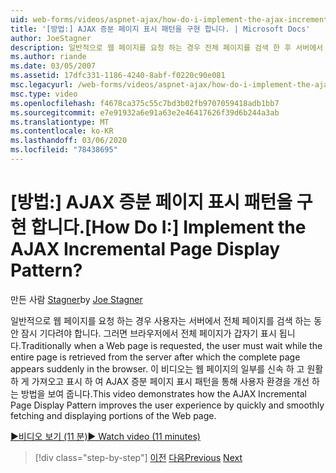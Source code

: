 ```yaml
---
uid: web-forms/videos/aspnet-ajax/how-do-i-implement-the-ajax-incremental-page-display-pattern
title: '[방법:] AJAX 증분 페이지 표시 패턴을 구현 합니다. | Microsoft Docs'
author: JoeStagner
description: 일반적으로 웹 페이지를 요청 하는 경우 전체 페이지를 검색 한 후 서버에서 전체 페이지를 검색 하는 동안 사용자가 기다려야 합니다.
ms.author: riande
ms.date: 03/05/2007
ms.assetid: 17dfc331-1186-4240-8abf-f0220c90e081
msc.legacyurl: /web-forms/videos/aspnet-ajax/how-do-i-implement-the-ajax-incremental-page-display-pattern
msc.type: video
ms.openlocfilehash: f4678ca375c55c7bd3b02fb9707059418adb1bb7
ms.sourcegitcommit: e7e91932a6e91a63e2e46417626f39d6b244a3ab
ms.translationtype: MT
ms.contentlocale: ko-KR
ms.lasthandoff: 03/06/2020
ms.locfileid: "78438695"
---
```

# <a name="how-do-i-implement-the-ajax-incremental-page-display-pattern"></a><span data-ttu-id="669d5-104">[방법:] AJAX 증분 페이지 표시 패턴을 구현 합니다.</span><span class="sxs-lookup"><span data-stu-id="669d5-104">[How Do I:] Implement the AJAX Incremental Page Display Pattern?</span></span>

<span data-ttu-id="669d5-105">만든 사람 [Stagner](https://github.com/JoeStagner)</span><span class="sxs-lookup"><span data-stu-id="669d5-105">by [Joe Stagner](https://github.com/JoeStagner)</span></span>

<span data-ttu-id="669d5-106">일반적으로 웹 페이지를 요청 하는 경우 사용자는 서버에서 전체 페이지를 검색 하는 동안 잠시 기다려야 합니다. 그러면 브라우저에서 전체 페이지가 갑자기 표시 됩니다.</span><span class="sxs-lookup"><span data-stu-id="669d5-106">Traditionally when a Web page is requested, the user must wait while the entire page is retrieved from the server after which the complete page appears suddenly in the browser.</span></span> <span data-ttu-id="669d5-107">이 비디오는 웹 페이지의 일부를 신속 하 고 원활 하 게 가져오고 표시 하 여 AJAX 증분 페이지 표시 패턴을 통해 사용자 환경을 개선 하는 방법을 보여 줍니다.</span><span class="sxs-lookup"><span data-stu-id="669d5-107">This video demonstrates how the AJAX Incremental Page Display Pattern improves the user experience by quickly and smoothly fetching and displaying portions of the Web page.</span></span>

[<span data-ttu-id="669d5-108">&#9654;비디오 보기 (11 분)</span><span class="sxs-lookup"><span data-stu-id="669d5-108">&#9654; Watch video (11 minutes)</span></span>](https://channel9.msdn.com/Blogs/ASP-NET-Site-Videos/how-do-i-implement-the-ajax-incremental-page-display-pattern)

> [!div class="step-by-step"]
> <span data-ttu-id="669d5-109">[이전](how-do-i-implement-the-ajax-paging-pattern.md)
> [다음](how-do-i-implement-the-incremental-page-display-pattern-using-http-get-and-post.md)</span><span class="sxs-lookup"><span data-stu-id="669d5-109">[Previous](how-do-i-implement-the-ajax-paging-pattern.md)
[Next](how-do-i-implement-the-incremental-page-display-pattern-using-http-get-and-post.md)</span></span>
